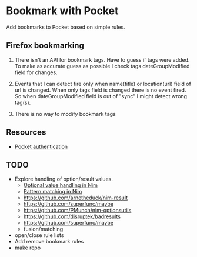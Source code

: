 # Bookmark with Pocket
Add bookmarks to Pocket based on simple rules.


## Firefox bookmarking
1) There isn't an API for bookmark tags. Have to guess if tags were added. To make
as accurate guess as possible I check tags dateGroupModified field for changes.

2) Events that I can detect fire only when name(title) or location(url) field of url
is changed. When only tags field is changed there is no event fired.
So when dateGroupModified field is out of "sync" I might detect wrong tag(s).

3) There is no way to modify bookmark tags


## Resources
- [Pocket authentication](https://blog.wilgucki.pl/oauth-authentication-without-browser/)


## TODO
- Explore handling of option/result values.
  - [Optional value handling in Nim](https://peterme.net/optional-value-handling-in-nim.html)
  - [Pattern matching in Nim ](https://nim-lang.org/blog/2021/03/10/fusion-and-pattern-matching.html)
  - https://github.com/arnetheduck/nim-result
  - https://github.com/superfunc/maybe
  - https://github.com/PMunch/nim-optionsutils
  - https://github.com/disruptek/badresults
  - https://github.com/superfunc/maybe
  - fusion/matching
- open/close rule lists
- Add remove bookmark rules
- make repo

